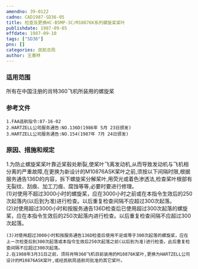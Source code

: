 ```yaml
---
amendno: 39-0122  
cadno: CAD1987-SD36-05  
title: 检查及更换HC-B5MP-3C/M10876K系列螺旋桨桨叶  
publishdate: 1987-09-05  
effdate: 1987-09-10  
tags: ["SD36"]  
pns: []  
categories: 民航总局  
author: 王春林  
---
```

  
### 适用范围  
所有在中国注册的肖特360飞机所装用的螺旋桨  
  
<!--more-->  
### 参考文件  
    1.FAA适航指令:87-16-02  
    2.HARTZELL公司服务通告:NO.136D(1986年 5月 23日颁发)  
    3.HARTZELL公司服务通告:NO.154(1987年 7月 24日颁发)  
  
### 原因、措施和规定  
1.为防止螺旋桨桨叶靠近桨毂处断裂,使桨叶飞离发动机,从而导致发动机与飞机相分离的严重故障,在更换为新设计的M10876ASK桨叶之前,须按以下间隔时限,根据服务通告136D的内容，拆下螺旋桨分解桨叶,用荧光或着色渗透法,检查桨叶根部有无裂纹、刮痕、加工刀痕、腐蚀等等,必要时要进行修理。  
    (1)对使用不超过3000小时的螺旋桨，应在3000小时之前或在本指令生效后的250次起落内(以后到为准)进行检查。以后重复检查间隔不应超过300次起落。  
    (2)对使用超过3000小时和按服务通告136D检查后已使用超过300次起落的螺旋桨，应在本指令生效后的250次起落内进行检查。以后重复检查间隔不应超过300次起落。  
  
  
    (3)对使用超过3000小时和按服务通告136D检查后使用不足或等于300次起落的螺旋桨，应在上一次检查后到300次起落或本指令生效后250次起落之前(以后到为准)进行检查。此后重复检查间隔不应超过300次起落。  
    2.在1988年3月31日之前，须将肖特360飞机目前装用的M10876K桨叶,更换为HARTZELL公司设计的M10876ASK桨叶,或经民航局适航司批准的其它桨叶。  
